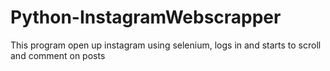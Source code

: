 # Python-InstagramWebscrapper
This program open up instagram using selenium, logs in and starts to scroll and comment on posts
